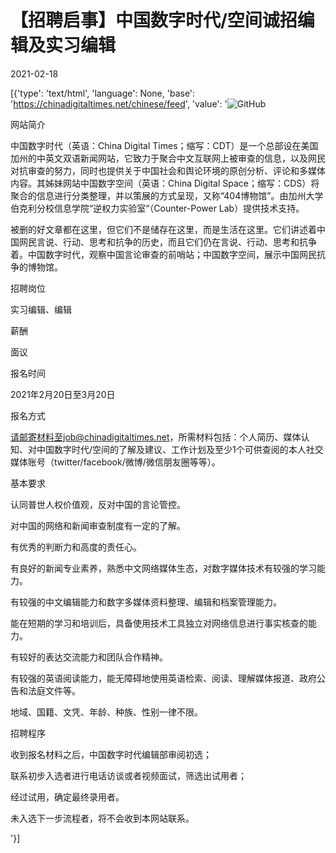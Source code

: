 # 【招聘启事】中国数字时代/空间诚招编辑及实习编辑

2021-02-18

[{'type': 'text/html', 'language': None, 'base': 'https://chinadigitaltimes.net/chinese/feed', 'value': '![GitHub](https://chinadigitaltimes.net/chinese/files/2021/02/中国数字时代.png)

网站简介

中国数字时代（英语：China Digital Times；缩写：CDT）是一个总部设在美国加州的中英文双语新闻网站，它致力于聚合中文互联网上被审查的信息，以及网民对抗审查的努力，同时也提供关于中国社会和舆论环境的原创分析、评论和多媒体内容。其姊妹网站中国数字空间（英语：China Digital Space；缩写：CDS）将聚合的信息进行分类整理，并以策展的方式呈现，又称“404博物馆”。由加州大学伯克利分校信息学院“逆权力实验室“（Counter-Power Lab）提供技术支持。

被删的好文章都在这里，但它们不是储存在这里，而是生活在这里。它们讲述着中国网民言说、行动、思考和抗争的历史，而且它们仍在言说、行动、思考和抗争着。中国数字时代，观察中国言论审查的前哨站；中国数字空间，展示中国网民抗争的博物馆。

招聘岗位

实习编辑、编辑

薪酬

面议

报名时间

2021年2月20日至3月20日

报名方式

请邮寄材料至job@chinadigitaltimes.net，所需材料包括：个人简历、媒体认知、对中国数字时代/空间的了解及建议、工作计划及至少1个可供查阅的本人社交媒体账号（twitter/facebook/微博/微信朋友圈等等）。

基本要求



认同普世人权价值观，反对中国的言论管控。

对中国的网络和新闻审查制度有一定的了解。

有优秀的判断力和高度的责任心。

有良好的新闻专业素养，熟悉中文网络媒体生态，对数字媒体技术有较强的学习能力。

有较强的中文编辑能力和数字多媒体资料整理、编辑和档案管理能力。

能在短期的学习和培训后，具备使用技术工具独立对网络信息进行事实核查的能力。

有较好的表达交流能力和团队合作精神。

有较强的英语阅读能力，能无障碍地使用英语检索、阅读、理解媒体报道、政府公告和法庭文件等。

地域、国籍、文凭、年龄、种族、性别一律不限。



招聘程序



收到报名材料之后，中国数字时代编辑部审阅初选；

联系初步入选者进行电话访谈或者视频面试，筛选出试用者；

经过试用，确定最终录用者。

未入选下一步流程者，将不会收到本网站联系。

'}]